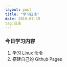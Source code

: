 ```yaml
---
layout: post
title: "学习日志"
date: 2019-07-19
tag:日志
---
```




### 今日学习内容

1. 学习 Linux 命令
2. 搭建自己的 Github Pages

